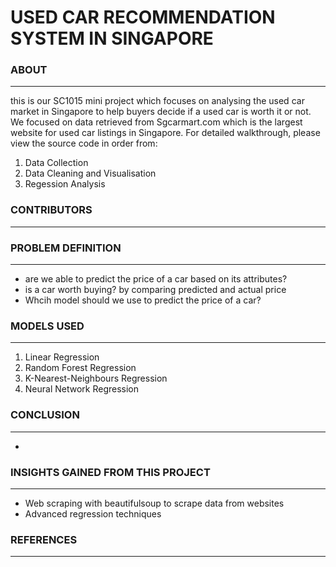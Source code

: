 # USED CAR RECOMMENDATION SYSTEM IN SINGAPORE

### ABOUT
---
this is our SC1015 mini project which focuses on analysing the used car market in Singapore to help buyers decide if a used car is worth it or not.
We focused on data retrieved from Sgcarmart.com which is the largest website for used car listings in Singapore. For detailed walkthrough, please view the source code in order from:

1. Data Collection  
2. Data Cleaning and Visualisation  
3. Regession Analysis

### CONTRIBUTORS
---


### PROBLEM DEFINITION
---
* are we able to predict the price of a car based on its attributes?
* is a car worth buying? by comparing predicted and actual price
* Whcih model should we use to predict the price of a car?

### MODELS USED
---
1. Linear Regression  
2. Random Forest Regression  
3. K-Nearest-Neighbours Regression
4. Neural Network Regression

### CONCLUSION
---
* 

### INSIGHTS GAINED FROM THIS PROJECT
---
* Web scraping with beautifulsoup to scrape data from websites
* Advanced regression techniques

### REFERENCES
---


